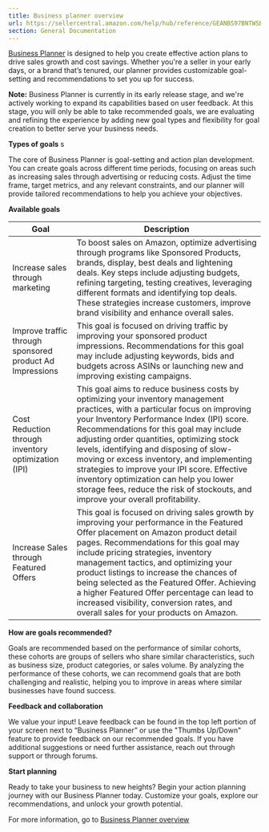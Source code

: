 ```yaml
---
title: Business planner overview
url: https://sellercentral.amazon.com/help/hub/reference/GEANBS97BNTWSBJB
section: General Documentation
---
```


[Business Planner](https://www.sellercentral.amazon.com/business-planner) is
designed to help you create effective action plans to drive sales growth and
cost savings. Whether you're a seller in your early days, or a brand that’s
tenured, our planner provides customizable goal-setting and recommendations to
set you up for success.

**Note:** Business Planner is currently in its early release stage, and we're
actively working to expand its capabilities based on user feedback. At this
stage, you will only be able to take recommended goals, we are evaluating and
refining the experience by adding new goal types and flexibility for goal
creation to better serve your business needs.

**Types of goals** s

The core of Business Planner is goal-setting and action plan development. You
can create goals across different time periods, focusing on areas such as
increasing sales through advertising or reducing costs. Adjust the time frame,
target metrics, and any relevant constraints, and our planner will provide
tailored recommendations to help you achieve your objectives.

**Available goals**

**Goal** | **Description**  
---|---  
Increase sales through marketing | To boost sales on Amazon, optimize advertising through programs like Sponsored Products, brands, display, best deals and lightening deals. Key steps include adjusting budgets, refining targeting, testing creatives, leveraging different formats and identifying top deals. These strategies increase customers, improve brand visibility and enhance overall sales.  
Improve traffic through sponsored product Ad Impressions | This goal is focused on driving traffic by improving your sponsored product impressions. Recommendations for this goal may include adjusting keywords, bids and budgets across ASINs or launching new and improving existing campaigns.  
Cost Reduction through inventory optimization (IPI) | This goal aims to reduce business costs by optimizing your inventory management practices, with a particular focus on improving your Inventory Performance Index (IPI) score. Recommendations for this goal may include adjusting order quantities, optimizing stock levels, identifying and disposing of slow-moving or excess inventory, and implementing strategies to improve your IPI score. Effective inventory optimization can help you lower storage fees, reduce the risk of stockouts, and improve your overall profitability.  
Increase Sales through Featured Offers | This goal is focused on driving sales growth by improving your performance in the Featured Offer placement on Amazon product detail pages. Recommendations for this goal may include pricing strategies, inventory management tactics, and optimizing your product listings to increase the chances of being selected as the Featured Offer. Achieving a higher Featured Offer percentage can lead to increased visibility, conversion rates, and overall sales for your products on Amazon.  
  
**How are goals recommended?**

Goals are recommended based on the performance of similar cohorts, these
cohorts are groups of sellers who share similar characteristics, such as
business size, product categories, or sales volume. By analyzing the
performance of these cohorts, we can recommend goals that are both challenging
and realistic, helping you to improve in areas where similar businesses have
found success.

**Feedback and collaboration**

We value your input! Leave feedback can be found in the top left portion of
your screen next to “Business Planner” or use the "Thumbs Up/Down" feature to
provide feedback on our recommended goals. If you have additional suggestions
or need further assistance, reach out through support or through forums.

**Start planning**

Ready to take your business to new heights? Begin your action planning journey
with our Business Planner today. Customize your goals, explore our
recommendations, and unlock your growth potential.

For more information, go to [Business Planner
overview](/gp/help/GEANBS97BNTWSBJB)

